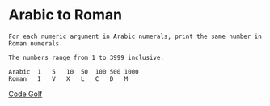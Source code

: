 # Arabic to Roman

```
For each numeric argument in Arabic numerals, print the same number in Roman numerals.

The numbers range from 1 to 3999 inclusive.

Arabic	1	5	10	50	100	500	1000
Roman	I	V	X	L	C	D	M
```

[Code Golf](https://code.golf/arabic-to-roman)
